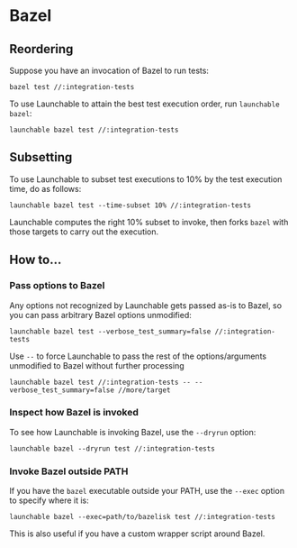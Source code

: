 # Bazel
## Reordering
Suppose you have an invocation of Bazel to run tests:
```
bazel test //:integration-tests
```

To use Launchable to attain the best test execution order, run `launchable bazel`:
```
launchable bazel test //:integration-tests
```

## Subsetting
To use Launchable to subset test executions to 10% by the test execution time, do as follows:
```
launchable bazel test --time-subset 10% //:integration-tests
```
Launchable computes the right 10% subset to invoke, then forks `bazel` with those targets to carry out
the execution.


## How to...
### Pass options to Bazel
Any options not recognized by Launchable gets passed as-is to Bazel, so you can
pass arbitrary Bazel options unmodified:
```
launchable bazel test --verbose_test_summary=false //:integration-tests
```
Use `--` to force Launchable to pass the rest of the options/arguments unmodified to Bazel
without further processing
```
launchable bazel test //:integration-tests -- --verbose_test_summary=false //more/target
```

### Inspect how Bazel is invoked
To see how Launchable is invoking Bazel, use the `--dryrun` option:
```
launchable bazel --dryrun test //:integration-tests
```

### Invoke Bazel outside PATH
If you have the `bazel` executable outside your PATH, use the `--exec` option to specify where it is:
```
launchable bazel --exec=path/to/bazelisk test //:integration-tests
```
This is also useful if you have a custom wrapper script around Bazel.
